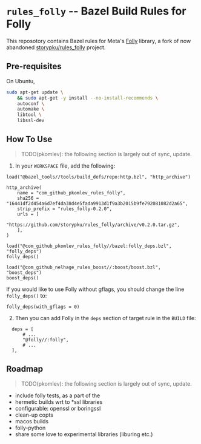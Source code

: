 # `rules_folly` -- Bazel Build Rules for Folly

This reposotory contains Bazel rules for Meta's [Folly](https://github.com/facebook/folly) library, a fork of now abandoned [storypku/rules_folly](https://github.com/storypku/rules_folly) project. 

## Pre-requisites

On Ubuntu,

```bash
sudo apt-get update \
    && sudo apt-get -y install --no-install-recommends \
    autoconf \
    automake \
    libtool \
    libssl-dev
```

## How To Use

> TODO(pkomlev): the following section is largely out of sync, update.

1. In your `WORKSPACE` file, add the following:

```
load("@bazel_tools//tools/build_defs/repo:http.bzl", "http_archive")

http_archive(
    name = "com_github_pkomlev_rules_folly",
    sha256 = "16441df2d454a6d7ef4da38d4e5fada9913d1f9a3b2015b9fe792081082d2a65",
    strip_prefix = "rules_folly-0.2.0",
    urls = [
        "https://github.com/storypku/rules_folly/archive/v0.2.0.tar.gz",
    ],
)

load("@com_github_pkomlev_rules_folly//bazel:folly_deps.bzl", "folly_deps")
folly_deps()

load("@com_github_nelhage_rules_boost//:boost/boost.bzl", "boost_deps")
boost_deps()
```

If you would like to use Folly without gflags, you should change the line
`folly_deps()` to:

```
folly_deps(with_gflags = 0)
```

2. Then you can add Folly in the `deps` section of target rule in the `BUILD` file:

```
  deps = [
      # ...
      "@folly//:folly",
      # ...
  ],
```

## Roadmap

> TODO(pkomlev): the following section is largely out of sync, update.

- include folly tests, as a part of the 
- hermetic builds wrt to *ssl libraries
- configurable: openssl or boringssl
- clean-up copts 
- macos builds
- folly-python
- share some love to experimental libraries (liburing etc.)